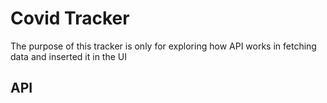 # Covid Tracker

The purpose of this tracker is only for exploring how API works in fetching data and inserted it in the UI

## API
